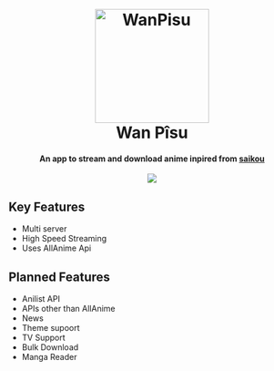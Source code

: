 
<h1 align="center">
  <br>
  <img src="https://e0.pxfuel.com/wallpapers/108/13/desktop-wallpaper-one-piece-logo-%E3%83%AF%E3%83%B3%E3%83%94%E3%83%BC%E3%82%B9-one-piece-jolly-roger.jpg" alt="WanPisu" width="200">
  <br>
  Wan Pîsu
  <br>
</h1>

<h4 align="center">An app to stream and download anime inpired from <a href="https://github.com/saikou-app/saikou">saikou</a></h4>

<p align="center">
  <a href="https://saythanks.io/to/abhinandammanamkandy">
      <img src="https://img.shields.io/badge/Say%20Thanks-!-1EAEDB.svg">
  </a>
</p>

## Key Features

* Multi server
* High Speed Streaming
* Uses AllAnime Api

## Planned Features

* Anilist API
* APIs other than AllAnime
* News
* Theme supoort
* TV Support
* Bulk Download
* Manga Reader
